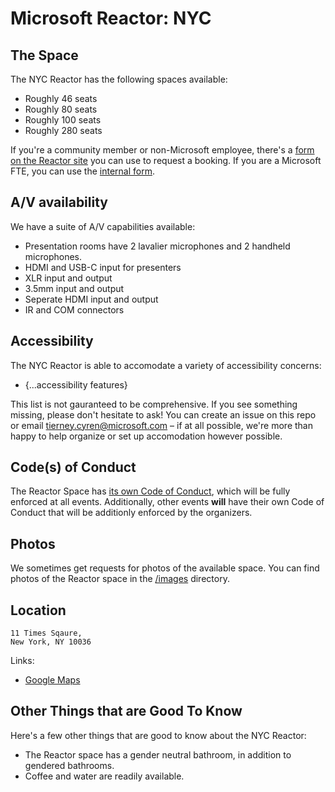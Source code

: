 # Microsoft Reactor: NYC

## The Space

The NYC Reactor has the following spaces available:

* Roughly 46 seats
* Roughly 80 seats
* Roughly 100 seats
* Roughly 280 seats

If you're a community member or non-Microsoft employee, there's a [form on the Reactor site][reactor-external] you can use to request a booking. If you are a Microsoft FTE, you can use the [internal form][reactor-internal].

## A/V availability

We have a suite of A/V capabilities available:

* Presentation rooms have 2 lavalier microphones and 2 handheld microphones.
* HDMI and USB-C input for presenters
* XLR input and output
* 3.5mm input and output
* Seperate HDMI input and output
* IR and COM connectors

## Accessibility

The NYC Reactor is able to accomodate a variety of accessibility concerns:

* {...accessibility features}

This list is not gauranteed to be comprehensive. If you see something missing, please don't hesitate to ask! You can create an issue on this repo or email [tierney.cyren@microsoft.com][human-email] – if at all possible, we're more than happy to help organize or set up accomodation however possible.

## Code(s) of Conduct

The Reactor Space has [its own Code of Conduct][reactor-coc], which will be fully enforced at all events. Additionally, other events **will** have their own Code of Conduct that will be additionly enforced by the organizers.

## Photos

We sometimes get requests for photos of the available space. You can find photos of the Reactor space in the [/images][images] directory.

## Location

```text
11 Times Sqaure,
New York, NY 10036
```

Links:

* [Google Maps][google-maps]

## Other Things that are Good To Know

Here's a few other things that are good to know about the NYC Reactor:

* The Reactor space has a gender neutral bathroom, in addition to gendered bathrooms.
* Coffee and water are readily available.

<!-- Markdown Links-->
[images]: /images
[reactor-external]: https://developer.microsoft.com/en-us/reactor/Form
[reactor-internal]: https://microsoft.sharepoint.com/teams/wwreactor/Pages/Calendar.aspx
[human-email]: mailto:tierney.cyren@microsoft.com
[google-maps]: https://goo.gl/maps/MNCHqQ94vFToxEU18
[reactor-coc]: https://developer.microsoft.com/en-us/reactor/CodeOfConduct

